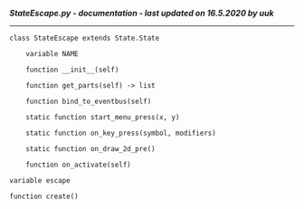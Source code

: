 ***StateEscape.py - documentation - last updated on 16.5.2020 by uuk***
___

    class StateEscape extends State.State

        variable NAME

        function __init__(self)

        function get_parts(self) -> list

        function bind_to_eventbus(self)

        static function start_menu_press(x, y)

        static function on_key_press(symbol, modifiers)

        static function on_draw_2d_pre()

        function on_activate(self)

    variable escape

    function create()